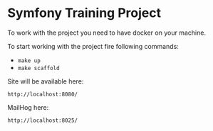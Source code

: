 Symfony Training Project
===

To work with the project you need to have docker on your machine.

To start working with the project fire following commands:

  * ```make up```
  * ```make scaffold```

Site will be available here:

```http://localhost:8080/```

MailHog here:

```http://localhost:8025/```
